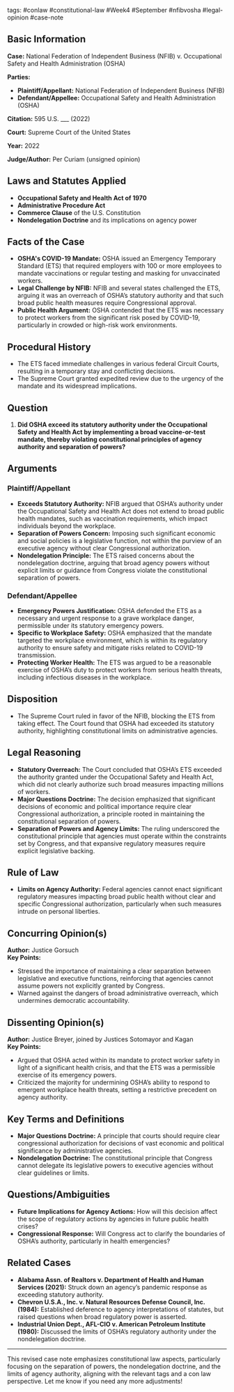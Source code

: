 tags: #conlaw #constitutional-law #Week4 #September #nfibvosha #legal-opinion #case-note 

## Basic Information

**Case:** National Federation of Independent Business (NFIB) v. Occupational Safety and Health Administration (OSHA)

**Parties:**  
- **Plaintiff/Appellant:** National Federation of Independent Business (NFIB)  
- **Defendant/Appellee:** Occupational Safety and Health Administration (OSHA)

**Citation:** 595 U.S. ___ (2022)

**Court:** Supreme Court of the United States

**Year:** 2022

**Judge/Author:** Per Curiam (unsigned opinion)

## Laws and Statutes Applied

- **Occupational Safety and Health Act of 1970**  
- **Administrative Procedure Act**  
- **Commerce Clause** of the U.S. Constitution  
- **Nondelegation Doctrine** and its implications on agency power

## Facts of the Case

- **OSHA's COVID-19 Mandate:** OSHA issued an Emergency Temporary Standard (ETS) that required employers with 100 or more employees to mandate vaccinations or regular testing and masking for unvaccinated workers.
- **Legal Challenge by NFIB:** NFIB and several states challenged the ETS, arguing it was an overreach of OSHA’s statutory authority and that such broad public health measures require Congressional approval.
- **Public Health Argument:** OSHA contended that the ETS was necessary to protect workers from the significant risk posed by COVID-19, particularly in crowded or high-risk work environments.

## Procedural History

- The ETS faced immediate challenges in various federal Circuit Courts, resulting in a temporary stay and conflicting decisions.
- The Supreme Court granted expedited review due to the urgency of the mandate and its widespread implications.

## Question

1. **Did OSHA exceed its statutory authority under the Occupational Safety and Health Act by implementing a broad vaccine-or-test mandate, thereby violating constitutional principles of agency authority and separation of powers?**

## Arguments

### Plaintiff/Appellant

- **Exceeds Statutory Authority:** NFIB argued that OSHA’s authority under the Occupational Safety and Health Act does not extend to broad public health mandates, such as vaccination requirements, which impact individuals beyond the workplace.
- **Separation of Powers Concern:** Imposing such significant economic and social policies is a legislative function, not within the purview of an executive agency without clear Congressional authorization.
- **Nondelegation Principle:** The ETS raised concerns about the nondelegation doctrine, arguing that broad agency powers without explicit limits or guidance from Congress violate the constitutional separation of powers.

### Defendant/Appellee

- **Emergency Powers Justification:** OSHA defended the ETS as a necessary and urgent response to a grave workplace danger, permissible under its statutory emergency powers.
- **Specific to Workplace Safety:** OSHA emphasized that the mandate targeted the workplace environment, which is within its regulatory authority to ensure safety and mitigate risks related to COVID-19 transmission.
- **Protecting Worker Health:** The ETS was argued to be a reasonable exercise of OSHA’s duty to protect workers from serious health threats, including infectious diseases in the workplace.

## Disposition

- The Supreme Court ruled in favor of the NFIB, blocking the ETS from taking effect. The Court found that OSHA had exceeded its statutory authority, highlighting constitutional limits on administrative agencies.

## Legal Reasoning

- **Statutory Overreach:** The Court concluded that OSHA’s ETS exceeded the authority granted under the Occupational Safety and Health Act, which did not clearly authorize such broad measures impacting millions of workers.
- **Major Questions Doctrine:** The decision emphasized that significant decisions of economic and political importance require clear Congressional authorization, a principle rooted in maintaining the constitutional separation of powers.
- **Separation of Powers and Agency Limits:** The ruling underscored the constitutional principle that agencies must operate within the constraints set by Congress, and that expansive regulatory measures require explicit legislative backing.

## Rule of Law

- **Limits on Agency Authority:** Federal agencies cannot enact significant regulatory measures impacting broad public health without clear and specific Congressional authorization, particularly when such measures intrude on personal liberties.

## Concurring Opinion(s)

**Author:** Justice Gorsuch  
**Key Points:**  
- Stressed the importance of maintaining a clear separation between legislative and executive functions, reinforcing that agencies cannot assume powers not explicitly granted by Congress.
- Warned against the dangers of broad administrative overreach, which undermines democratic accountability.

## Dissenting Opinion(s)

**Author:** Justice Breyer, joined by Justices Sotomayor and Kagan  
**Key Points:**  
- Argued that OSHA acted within its mandate to protect worker safety in light of a significant health crisis, and that the ETS was a permissible exercise of its emergency powers.
- Criticized the majority for undermining OSHA’s ability to respond to emergent workplace health threats, setting a restrictive precedent on agency authority.

## Key Terms and Definitions

- **Major Questions Doctrine:** A principle that courts should require clear congressional authorization for decisions of vast economic and political significance by administrative agencies.
- **Nondelegation Doctrine:** The constitutional principle that Congress cannot delegate its legislative powers to executive agencies without clear guidelines or limits.

## Questions/Ambiguities

- **Future Implications for Agency Actions:** How will this decision affect the scope of regulatory actions by agencies in future public health crises?
- **Congressional Response:** Will Congress act to clarify the boundaries of OSHA’s authority, particularly in health emergencies?

## Related Cases

- **Alabama Assn. of Realtors v. Department of Health and Human Services (2021):** Struck down an agency’s pandemic response as exceeding statutory authority.
- **Chevron U.S.A., Inc. v. Natural Resources Defense Council, Inc. (1984):** Established deference to agency interpretations of statutes, but raised questions when broad regulatory power is asserted.
- **Industrial Union Dept., AFL-CIO v. American Petroleum Institute (1980):** Discussed the limits of OSHA’s regulatory authority under the nondelegation doctrine.

---

This revised case note emphasizes constitutional law aspects, particularly focusing on the separation of powers, the nondelegation doctrine, and the limits of agency authority, aligning with the relevant tags and a con law perspective. Let me know if you need any more adjustments!